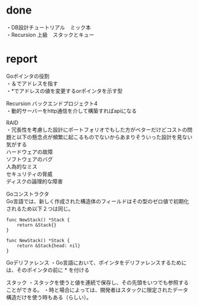 # done
・DB設計チュートリアル　ミック本</br>
・Recursion 上級　スタックとキュー</br>

# report
Goポインタの役割</br>
・＆でアドレスを指す</br>
・*でアドレスの値を変更するorポインタを示す型</br>

Recursion バックエンドプロジェクト4</br>
・動的サーバーをhttp通信を介して構築すればapiになる</br>

RAID</br>
・冗長性を考慮した設計にポートフォリオでもした方がベターだけどコストの問題と以下の懸念点が頻繁に起こるものでないからあまりそういった設計を見ない気がする</br>
ハードウェアの故障</br>
ソフトウェアのバグ</br>
人為的なミス</br>
セキュリティの脅威</br>
ディスクの論理的な障害</br>

Goコンストラクタ</br>
Go言語では、新しく作成された構造体のフィールドはその型のゼロ値で初期化されるため以下２つは同じ。</br>

```
func NewStack() *Stack {
    return &Stack{}
}
```

```
func NewStack() *Stack {
    return &Stack{head: nil}
}
```

Goデリファレンス
・Go言語において、ポインタをデリファレンスするためには、そのポインタの前に * を付ける

スタック
・スタックを使うと値を連続で保存し、その先頭をいつでも参照することができる。
・時と場合によっては、開発者はスタックに限定されたデータ構造だけを使う時もある（らしい）。